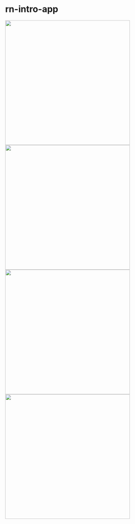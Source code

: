 # rn-intro-app
<div>
  <img height="400px" src="https://res.cloudinary.com/tuananh18/image/upload/v1631777290/bcu9ymfrpjlforqrlykh.png" >
  <img height="400px" src="https://res.cloudinary.com/tuananh18/image/upload/v1631777306/yo734lrapphqefxa6xfc.png" >
  <img height="400px" src="https://res.cloudinary.com/tuananh18/image/upload/v1631777323/rhamcwwkvtpfrrdq7nwc.png" >
  <img height="400px" src="https://res.cloudinary.com/tuananh18/image/upload/v1631777343/wik1m2mkavfrkpqjhvsi.png" >
 </div>
